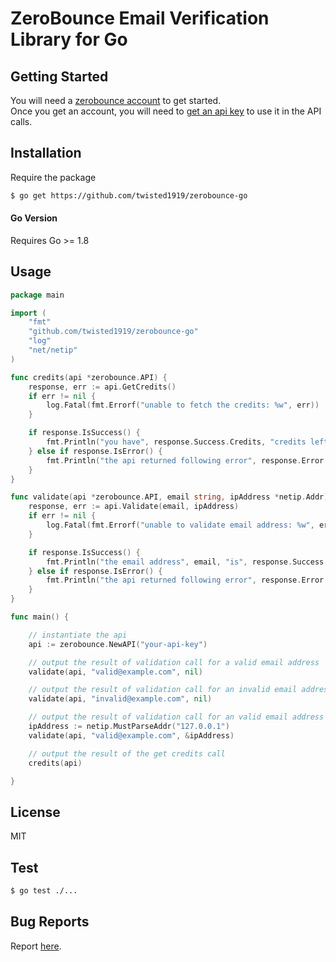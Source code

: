 # ZeroBounce Email Verification Library for Go

## Getting Started
You will need a [zerobounce account](https://www.zerobounce.net) to get started.  
Once you get an account, you will need to [get an api key](https://www.zerobounce.net/members/apikey/)
to use it in the API calls.

## Installation

Require the package

```bash
$ go get https://github.com/twisted1919/zerobounce-go
```

#### Go Version

Requires Go >= 1.8

## Usage

```go
package main

import (
	"fmt"
	"github.com/twisted1919/zerobounce-go"
	"log"
	"net/netip"
)

func credits(api *zerobounce.API) {
	response, err := api.GetCredits()
	if err != nil {
		log.Fatal(fmt.Errorf("unable to fetch the credits: %w", err))
	}

	if response.IsSuccess() {
		fmt.Println("you have", response.Success.Credits, "credits left")
	} else if response.IsError() {
		fmt.Println("the api returned following error", response.Error.Error)
	}
}

func validate(api *zerobounce.API, email string, ipAddress *netip.Addr) {
	response, err := api.Validate(email, ipAddress)
	if err != nil {
		log.Fatal(fmt.Errorf("unable to validate email address: %w", err))
	}

	if response.IsSuccess() {
		fmt.Println("the email address", email, "is", response.Success.Status)
	} else if response.IsError() {
		fmt.Println("the api returned following error", response.Error.Error)
	}
}

func main() {

	// instantiate the api
	api := zerobounce.NewAPI("your-api-key")

	// output the result of validation call for a valid email address
	validate(api, "valid@example.com", nil)

	// output the result of validation call for an invalid email address
	validate(api, "invalid@example.com", nil)

	// output the result of validation call for an valid email address but for a different IP Address
	ipAddress := netip.MustParseAddr("127.0.0.1")
	validate(api, "valid@example.com", &ipAddress)

	// output the result of the get credits call
	credits(api)

}

```

## License
MIT

## Test
```bash
$ go test ./...
``` 

## Bug Reports
Report [here](https://github.com/twisted1919/zerobounce-go/issues).
